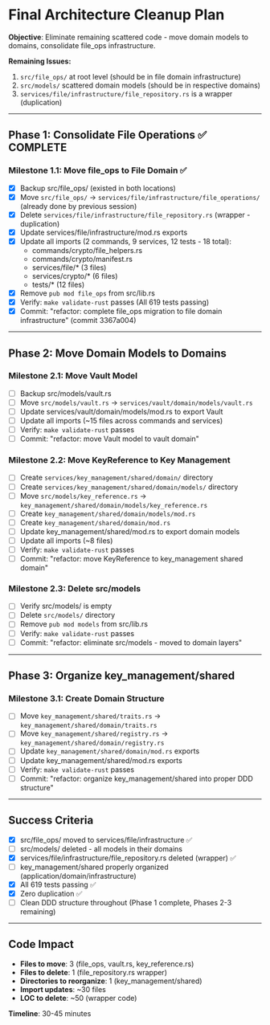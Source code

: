 # Final Architecture Cleanup Plan

**Objective**: Eliminate remaining scattered code - move domain models to domains, consolidate file_ops infrastructure.

**Remaining Issues:**
1. `src/file_ops/` at root level (should be in file domain infrastructure)
2. `src/models/` scattered domain models (should be in respective domains)
3. `services/file/infrastructure/file_repository.rs` is a wrapper (duplication)

---

## Phase 1: Consolidate File Operations ✅ COMPLETE

### Milestone 1.1: Move file_ops to File Domain ✅
- [x] Backup src/file_ops/ (existed in both locations)
- [x] Move `src/file_ops/` → `services/file/infrastructure/file_operations/` (already done by previous session)
- [x] Delete `services/file/infrastructure/file_repository.rs` (wrapper - duplication)
- [x] Update services/file/infrastructure/mod.rs exports
- [x] Update all imports (2 commands, 9 services, 12 tests - 18 total):
  - commands/crypto/file_helpers.rs
  - commands/crypto/manifest.rs
  - services/file/* (3 files)
  - services/crypto/* (6 files)
  - tests/* (12 files)
- [x] Remove `pub mod file_ops` from src/lib.rs
- [x] Verify: `make validate-rust` passes (All 619 tests passing)
- [x] Commit: "refactor: complete file_ops migration to file domain infrastructure" (commit 3367a004)

---

## Phase 2: Move Domain Models to Domains

### Milestone 2.1: Move Vault Model
- [ ] Backup src/models/vault.rs
- [ ] Move `src/models/vault.rs` → `services/vault/domain/models/vault.rs`
- [ ] Update services/vault/domain/models/mod.rs to export Vault
- [ ] Update all imports (~15 files across commands and services)
- [ ] Verify: `make validate-rust` passes
- [ ] Commit: "refactor: move Vault model to vault domain"

### Milestone 2.2: Move KeyReference to Key Management
- [ ] Create `services/key_management/shared/domain/` directory
- [ ] Create `services/key_management/shared/domain/models/` directory
- [ ] Move `src/models/key_reference.rs` → `key_management/shared/domain/models/key_reference.rs`
- [ ] Create `key_management/shared/domain/models/mod.rs`
- [ ] Create `key_management/shared/domain/mod.rs`
- [ ] Update key_management/shared/mod.rs to export domain models
- [ ] Update all imports (~8 files)
- [ ] Verify: `make validate-rust` passes
- [ ] Commit: "refactor: move KeyReference to key_management shared domain"

### Milestone 2.3: Delete src/models
- [ ] Verify src/models/ is empty
- [ ] Delete `src/models/` directory
- [ ] Remove `pub mod models` from src/lib.rs
- [ ] Verify: `make validate-rust` passes
- [ ] Commit: "refactor: eliminate src/models - moved to domain layers"

---

## Phase 3: Organize key_management/shared

### Milestone 3.1: Create Domain Structure
- [ ] Move `key_management/shared/traits.rs` → `key_management/shared/domain/traits.rs`
- [ ] Move `key_management/shared/registry.rs` → `key_management/shared/domain/registry.rs`
- [ ] Update `key_management/shared/domain/mod.rs` exports
- [ ] Update key_management/shared/mod.rs exports
- [ ] Verify: `make validate-rust` passes
- [ ] Commit: "refactor: organize key_management/shared into proper DDD structure"

---

## Success Criteria

- [x] src/file_ops/ moved to services/file/infrastructure ✅
- [ ] src/models/ deleted - all models in their domains
- [x] services/file/infrastructure/file_repository.rs deleted (wrapper) ✅
- [ ] key_management/shared properly organized (application/domain/infrastructure)
- [x] All 619 tests passing ✅
- [x] Zero duplication ✅
- [ ] Clean DDD structure throughout (Phase 1 complete, Phases 2-3 remaining)

---

## Code Impact

- **Files to move**: 3 (file_ops, vault.rs, key_reference.rs)
- **Files to delete**: 1 (file_repository.rs wrapper)
- **Directories to reorganize**: 1 (key_management/shared)
- **Import updates**: ~30 files
- **LOC to delete**: ~50 (wrapper code)

**Timeline**: 30-45 minutes
